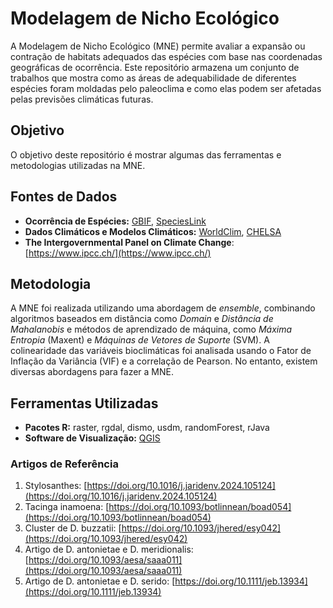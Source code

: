# Modelagem de Nicho Ecológico
A Modelagem de Nicho Ecológico (MNE) permite avaliar a expansão ou contração de habitats adequados das espécies com base nas coordenadas geográficas de ocorrência.
Este repositório armazena um conjunto de trabalhos que mostra como as áreas de adequabilidade de diferentes espécies foram moldadas pelo paleoclima e como elas podem ser afetadas pelas previsões climáticas futuras. 

## Objetivo
O objetivo deste repositório é mostrar algumas das ferramentas e metodologias utilizadas na MNE.

## Fontes de Dados
- **Ocorrência de Espécies:** [GBIF](https://www.gbif.org/), [SpeciesLink](https://specieslink.net/)
- **Dados Climáticos e Modelos Climáticos:** [WorldClim](https://www.worldclim.org/data/index.html), [CHELSA](https://chelsa-climate.org/)
- **The Intergovernmental Panel on Climate Change**: [https://www.ipcc.ch/](https://www.ipcc.ch/)

## Metodologia
A MNE foi realizada utilizando uma abordagem de *ensemble*, combinando algoritmos baseados em distância como *Domain* e *Distância de Mahalanobis* e métodos de aprendizado de máquina, como *Máxima Entropia* (Maxent) e *Máquinas de Vetores de Suporte* (SVM). A colinearidade das variáveis bioclimáticas foi analisada usando o Fator de Inflação da Variância (VIF) e a correlação de Pearson.
No entanto, existem diversas abordagens para fazer a MNE.

## Ferramentas Utilizadas
- **Pacotes R:** raster, rgdal, dismo, usdm, randomForest, rJava
- **Software de Visualização:** [QGIS](https://qgis.org)

### Artigos de Referência
1. Stylosanthes: [https://doi.org/10.1016/j.jaridenv.2024.105124](https://doi.org/10.1016/j.jaridenv.2024.105124)
2. Tacinga inamoena: [https://doi.org/10.1093/botlinnean/boad054](https://doi.org/10.1093/botlinnean/boad054)
3. Cluster de D. buzzatii: [https://doi.org/10.1093/jhered/esy042](https://doi.org/10.1093/jhered/esy042)
4. Artigo de D. antonietae e D. meridionalis: [https://doi.org/10.1093/aesa/saaa011](https://doi.org/10.1093/aesa/saaa011)
5. Artigo de D. antonietae e D. serido: [https://doi.org/10.1111/jeb.13934](https://doi.org/10.1111/jeb.13934)
